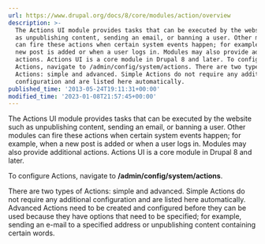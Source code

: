 ```yaml
---
url: https://www.drupal.org/docs/8/core/modules/action/overview
description: >-
  The Actions UI module provides tasks that can be executed by the website such
  as unpublishing content, sending an email, or banning a user. Other modules
  can fire these actions when certain system events happen; for example, when a
  new post is added or when a user logs in. Modules may also provide additional
  actions. Actions UI is a core module in Drupal 8 and later. To configure
  Actions, navigate to /admin/config/system/actions. There are two types of
  Actions: simple and advanced. Simple Actions do not require any additional
  configuration and are listed here automatically.
published_time: '2013-05-24T19:11:31+00:00'
modified_time: '2023-01-08T21:57:45+00:00'
---
```

The Actions UI module provides tasks that can be executed by the website such as unpublishing content, sending an email, or banning a user. Other modules can fire these actions when certain system events happen; for example, when a new post is added or when a user logs in. Modules may also provide additional actions. Actions UI is a core module in Drupal 8 and later.

To configure Actions, navigate to **/admin/config/system/actions**.

There are two types of Actions: simple and advanced. Simple Actions do not require any additional configuration and are listed here automatically. Advanced Actions need to be created and configured before they can be used because they have options that need to be specified; for example, sending an e-mail to a specified address or unpublishing content containing certain words.